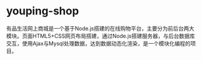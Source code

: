 # youping-shop
有品生活网上商城是一个基于Node.js搭建的在线购物平台，主要分为前后台两大模块。页面HTML5+CSS网页布局搭建，通过Node.js搭建服务器，与后台数据库交互，使用Ajax与Mysql处理数据，达到数据动态化渲染，是一个模块化编程的项目。
